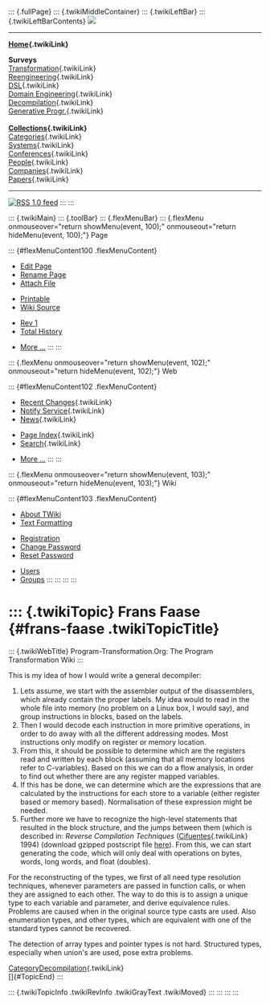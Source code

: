 ::: {.fullPage}
::: {.twikiMiddleContainer}
::: {.twikiLeftBar}
::: {.twikiLeftBarContents}
![](../pub/transformation.gif)

------------------------------------------------------------------------

**[Home](WebHome){.twikiLink}**

**Surveys**\
[Transformation](ProgramTransformation){.twikiLink}\
[Reengineering](ReengineeringWiki){.twikiLink}\
[DSL](DomainSpecificLanguages){.twikiLink}\
[Domain Engineering](DomainEngineering){.twikiLink}\
[Decompilation](DeCompilation){.twikiLink}\
[Generative Progr.](GenerativeProgrammingWiki){.twikiLink}\
\
**[Collections](CategoryCollection){.twikiLink}**\
[Categories](CategoryCategory){.twikiLink}\
[Systems](TransformationSystems){.twikiLink}\
[Conferences](TransformationConferences){.twikiLink}\
[People](TransformationPeople){.twikiLink}\
[Companies](TransformationCompanies){.twikiLink}\
[Papers](CategoryPaper){.twikiLink}

------------------------------------------------------------------------

[![](../pub/rss.gif "RSS 1.0 feed")](WebRss@skin=rss)
:::
:::

::: {.twikiMain}
::: {.toolBar}
::: {.flexMenuBar}
::: {.flexMenu onmouseover="return showMenu(event, 100);" onmouseout="return hideMenu(event, 100);"}
Page

::: {#flexMenuContent100 .flexMenuContent}
-   [Edit
    Page](http://www.program-transformation.org/edit/Transform/FransFaase?t=1536826484)
-   [Rename
    Page](http://www.program-transformation.org/rename/Transform/FransFaase)
-   [Attach
    File](http://www.program-transformation.org/attach/Transform/FransFaase)

<!-- -->

-   [Printable](http://www.program-transformation.org/view/Transform/FransFaase?skin=print.pattern)
-   [Wiki
    Source](http://www.program-transformation.org/view/Transform/FransFaase?skin=text&raw=on&contenttype=text/plain)

<!-- -->

-   [Rev
    1](http://www.program-transformation.org/view/Transform/FransFaase?rev=1.1)
-   [Total
    History](http://www.program-transformation.org/rdiff/Transform/FransFaase)

<!-- -->

-   [More
    \...](http://www.program-transformation.org/oops/Transform/FransFaase?template=oopsmore&param1=1.1&param2=1.1)
:::
:::

::: {.flexMenu onmouseover="return showMenu(event, 102);" onmouseout="return hideMenu(event, 102);"}
Web

::: {#flexMenuContent102 .flexMenuContent}
-   [Recent Changes](WebChanges){.twikiLink}
-   [Notify Service](WebNotify){.twikiLink}
-   [News](WebNews){.twikiLink}

<!-- -->

-   [Page Index](WebIndex){.twikiLink}
-   [Search](WebSearch){.twikiLink}

<!-- -->

-   [More
    \...](http://www.program-transformation.org/oops/Transform/FransFaase?template=oopsmore&param1=1.1&param2=1.1)
:::
:::

::: {.flexMenu onmouseover="return showMenu(event, 103);" onmouseout="return hideMenu(event, 103);"}
Wiki

::: {#flexMenuContent103 .flexMenuContent}
-   [About
    TWiki](http://www.program-transformation.org/view/TWiki/WebHome)
-   [Text
    Formatting](http://www.program-transformation.org/view/TWiki/TextFormattingRules)

<!-- -->

-   [Registration](http://www.program-transformation.org/view/TWiki/TWikiRegistration)
-   [Change
    Password](http://www.program-transformation.org/view/TWiki/ChangePassword)
-   [Reset
    Password](http://www.program-transformation.org/view/TWiki/ResetPassword)

<!-- -->

-   [Users](http://www.program-transformation.org/view/Main/TWikiUsers)
-   [Groups](http://www.program-transformation.org/view/Main/TWikiGroups)
:::
:::
:::
:::

::: {.twikiTopic}
Frans Faase {#frans-faase .twikiTopicTitle}
===========

::: {.twikiWebTitle}
Program-Transformation.Org: The Program Transformation Wiki
:::

This is my idea of how I would write a general decompiler:

1.  Lets assume, we start with the assembler output of the
    disassemblers, which already contain the proper labels. My idea
    would to read in the whole file into memory (no problem on a Linux
    box, I would say), and group instructions in blocks, based on the
    labels.
2.  Then I would decode each instruction in more primitive operations,
    in order to do away with all the different addressing modes. Most
    instructions only modify on register or memory location.
3.  From this, it should be possible to determine which are the
    registers read and written by each block (assuming that all memory
    locations refer to C-variables). Based on this we can do a flow
    analysis, in order to find out whether there are any register mapped
    variables.
4.  If this has be done, we can determine which are the expressions that
    are calculated by the instructions for each store to a variable
    (either register based or memory based). Normalisation of these
    expression might be needed.
5.  Further more we have to recognize the high-level statements that
    resulted in the block structure, and the jumps between them (which
    is described in: *Reverse Compilation Techniques*
    ([Cifuentes](CristinaCifuentes){.twikiLink} 1994) (download gzipped
    postscript file
    [here](http://www.program-transformation.org/twiki/bin/viewfile/Transform/CristinaCifuentes?rev=/sw/bin/rlog%20%20-h%20/users/www/staff/research/projects/stratego/twiki/pub/Transform/CristinaCifuentes/decompilation_thesis.ps.gz,v&filename=decompilation_thesis.ps.gz)).
    From this, we can start generating the code, which will only deal
    with operations on bytes, words, long words, and float (doubles).

For the reconstructing of the types, we first of all need type
resolution techniques, whenever parameters are passed in function calls,
or when they are assigned to each other. The way to do this is to assign
a unique type to each variable and parameter, and derive equivalence
rules. Problems are caused when in the original source type casts are
used. Also enumeration types, and other types, which are equivalent with
one of the standard types cannot be recovered.

The detection of array types and pointer types is not hard. Structured
types, especially when union\'s are used, pose extra problems.

[CategoryDecompilation](CategoryDecompilation){.twikiLink}\
[]{#TopicEnd}
:::

::: {.twikiTopicInfo .twikiRevInfo .twikiGrayText .twikiMoved}
:::
:::
:::
:::
